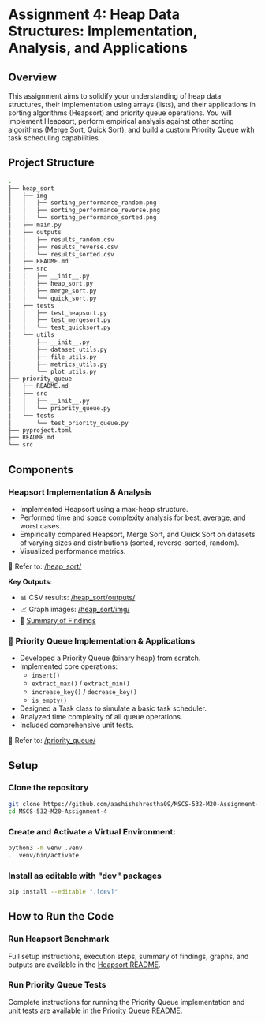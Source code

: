 # Assignment 4: Heap Data Structures: Implementation, Analysis, and Applications

## Overview

This assignment aims to solidify your understanding of heap data structures, their implementation using arrays (lists), and their applications in sorting algorithms (Heapsort) and priority queue operations. You will implement Heapsort, perform empirical analysis against other sorting algorithms (Merge Sort, Quick Sort), and build a custom Priority Queue with task scheduling capabilities.

## Project Structure

```bash
.
├── heap_sort
│   ├── img
│   │   ├── sorting_performance_random.png
│   │   ├── sorting_performance_reverse.png
│   │   └── sorting_performance_sorted.png
│   ├── main.py
│   ├── outputs
│   │   ├── results_random.csv
│   │   ├── results_reverse.csv
│   │   └── results_sorted.csv
│   ├── README.md
│   ├── src
│   │   ├── __init__.py
│   │   ├── heap_sort.py
│   │   ├── merge_sort.py
│   │   └── quick_sort.py
│   ├── tests
│   │   ├── test_heapsort.py
│   │   ├── test_mergesort.py
│   │   └── test_quicksort.py
│   └── utils
│       ├── __init__.py
│       ├── dataset_utils.py
│       ├── file_utils.py
│       ├── metrics_utils.py
│       └── plot_utils.py
├── priority_queue
│   ├── README.md
│   ├── src
│   │   ├── __init__.py
│   │   └── priority_queue.py
│   └── tests
│       └── test_priority_queue.py
├── pyproject.toml
├── README.md
└── src

```

## Components

### Heapsort Implementation & Analysis

- Implemented Heapsort using a max-heap structure.
- Performed time and space complexity analysis for best, average, and worst cases.
- Empirically compared Heapsort, Merge Sort, and Quick Sort on datasets of varying sizes and distributions (sorted, reverse-sorted, random).
- Visualized performance metrics.

📂 Refer to: [/heap_sort/](./heap_sort/)

**Key Outputs**:

- 📊 CSV results: [/heap_sort/outputs/](./heap_sort/outputs/)
- 📈 Graph images: [/heap_sort/img/](./heap_sort/img/)
- 📖 [Summary of Findings](./heap_sort/README.md#summary-of-findings)

### 📌 Priority Queue Implementation & Applications

- Developed a Priority Queue (binary heap) from scratch.
- Implemented core operations:
  - `insert()`
  - `extract_max()` / `extract_min()`
  - `increase_key()` / `decrease_key()`
  - `is_empty()`
- Designed a Task class to simulate a basic task scheduler.
- Analyzed time complexity of all queue operations.
- Included comprehensive unit tests.

📂 Refer to: [/priority_queue/](./priority_queue/)

## Setup

### Clone the repository

```bash
git clone https://github.com/aashishshrestha09/MSCS-532-M20-Assignment-4.git
cd MSCS-532-M20-Assignment-4

```

### Create and Activate a Virtual Environment:

```bash
python3 -m venv .venv
. .venv/bin/activate
```

### Install as editable with "dev" packages

```bash
pip install --editable ".[dev]"
```

## How to Run the Code

### Run Heapsort Benchmark

Full setup instructions, execution steps, summary of findings, graphs, and outputs are available in the [Heapsort README](./heap_sort/README.md).

### Run Priority Queue Tests

Complete instructions for running the Priority Queue implementation and unit tests are available in the [Priority Queue README](./priority_queue/README.md).
